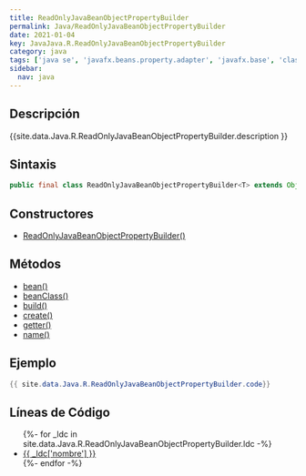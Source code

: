 ```yaml
---
title: ReadOnlyJavaBeanObjectPropertyBuilder
permalink: Java/ReadOnlyJavaBeanObjectPropertyBuilder
date: 2021-01-04
key: JavaJava.R.ReadOnlyJavaBeanObjectPropertyBuilder
category: java
tags: ['java se', 'javafx.beans.property.adapter', 'javafx.base', 'clase java', 'JavaFX 2.1']
sidebar: 
  nav: java
---
```


## Descripción
{{site.data.Java.R.ReadOnlyJavaBeanObjectPropertyBuilder.description }}

## Sintaxis
~~~java
public final class ReadOnlyJavaBeanObjectPropertyBuilder<T> extends Object
~~~

## Constructores
* [ReadOnlyJavaBeanObjectPropertyBuilder()](/Java/ReadOnlyJavaBeanObjectPropertyBuilder/ReadOnlyJavaBeanObjectPropertyBuilder/)

## Métodos
* [bean()](/Java/ReadOnlyJavaBeanObjectPropertyBuilder/bean)
* [beanClass()](/Java/ReadOnlyJavaBeanObjectPropertyBuilder/beanClass)
* [build()](/Java/ReadOnlyJavaBeanObjectPropertyBuilder/build)
* [create()](/Java/ReadOnlyJavaBeanObjectPropertyBuilder/create)
* [getter()](/Java/ReadOnlyJavaBeanObjectPropertyBuilder/getter)
* [name()](/Java/ReadOnlyJavaBeanObjectPropertyBuilder/name)

## Ejemplo
~~~java
{{ site.data.Java.R.ReadOnlyJavaBeanObjectPropertyBuilder.code}}
~~~

## Líneas de Código
<ul>
{%- for _ldc in site.data.Java.R.ReadOnlyJavaBeanObjectPropertyBuilder.ldc -%}
   <li>
       <a href="{{_ldc['url'] }}">{{ _ldc['nombre'] }}</a>
   </li>
{%- endfor -%}
</ul>
